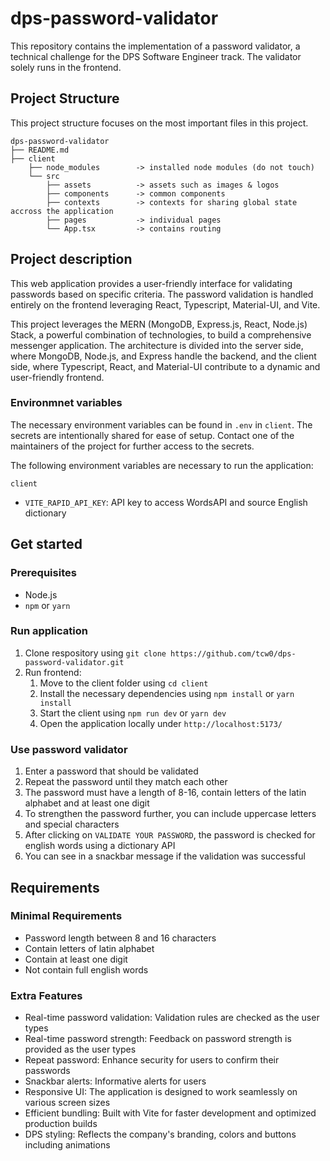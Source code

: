 # dps-password-validator

This repository contains the implementation of a password validator, a technical challenge for the DPS Software Engineer track. The validator solely runs in the frontend.

## Project Structure

This project structure focuses on the most important files in this project.

```
dps-password-validator
├── README.md
├── client
    ├── node_modules        -> installed node modules (do not touch)
    └── src
        ├── assets          -> assets such as images & logos
        ├── components      -> common components
        ├── contexts        -> contexts for sharing global state accross the application
        ├── pages           -> individual pages
        └── App.tsx         -> contains routing
```

## Project description

This web application provides a user-friendly interface for validating passwords based on specific criteria. The password validation is handled entirely on the frontend leveraging React, Typescript, Material-UI, and Vite.

This project leverages the MERN (MongoDB, Express.js, React, Node.js) Stack, a powerful combination of technologies, to build a comprehensive messenger application. The architecture is divided into the server side, where MongoDB, Node.js, and Express handle the backend, and the client side, where Typescript, React, and Material-UI contribute to a dynamic and user-friendly frontend.

### Environmnet variables

The necessary environment variables can be found in `.env` in `client`.
The secrets are intentionally shared for ease of setup. Contact one of the maintainers of the project for further access to the secrets.

The following environment variables are necessary to run the application:

`client`

- `VITE_RAPID_API_KEY`: API key to access WordsAPI and source English dictionary

## Get started

### Prerequisites

- Node.js
- `npm` or `yarn`

### Run application

1. Clone respository using `git clone https://github.com/tcw0/dps-password-validator.git`
2. Run frontend:
   1. Move to the client folder using `cd client`
   2. Install the necessary dependencies using `npm install` or `yarn install`
   3. Start the client using `npm run dev` or `yarn dev`
   4. Open the application locally under `http://localhost:5173/`

### Use password validator
1. Enter a password that should be validated
2. Repeat the password until they match each other
3. The password must have a length of 8-16, contain letters of the latin alphabet and at least one digit
4. To strengthen the password further, you can include uppercase letters and special characters
5. After clicking on `VALIDATE YOUR PASSWORD`, the password is checked for english words using a dictionary API
6. You can see in a snackbar message if the validation was successful


## Requirements

### Minimal Requirements
- Password length between 8 and 16 characters
- Contain letters of latin alphabet 
- Contain at least one digit
- Not contain full english words

### Extra Features
- Real-time password validation: Validation rules are checked as the user types
- Real-time password strength: Feedback on password strength is provided as the user types
- Repeat password: Enhance security for users to confirm their passwords
- Snackbar alerts: Informative alerts for users
- Responsive UI: The application is designed to work seamlessly on various screen sizes
- Efficient bundling: Built with Vite for faster development and optimized production builds
- DPS styling: Reflects the company's branding, colors and buttons including animations